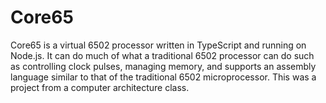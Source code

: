 # Core65
Core65 is a virtual 6502 processor written in TypeScript and running on Node.js. It can do much of what a traditional 6502 processor can do such as controlling clock pulses, managing memory, and supports an assembly language similar to that of the traditional 6502 microprocessor. This was a project from a computer architecture class.
